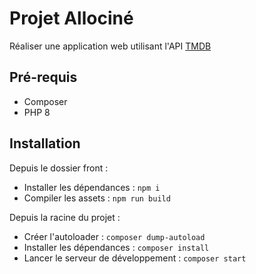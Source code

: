 # Projet Allociné

Réaliser une application web utilisant l'API [TMDB](https://www.themoviedb.org/)

## Pré-requis
- Composer
- PHP 8

## Installation

Depuis le dossier front :
- Installer les dépendances : `npm i`
- Compiler les assets : `npm run build`

Depuis la racine du projet :
- Créer l'autoloader : `composer dump-autoload`
- Installer les dépendances : `composer install`
- Lancer le serveur de développement : `composer start`
